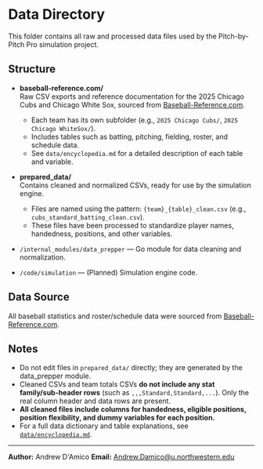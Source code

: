 # Data Directory

This folder contains all raw and processed data files used by the Pitch-by-Pitch Pro simulation project.

## Structure

- **baseball-reference.com/**  
  Raw CSV exports and reference documentation for the 2025 Chicago Cubs and Chicago White Sox, sourced from [Baseball-Reference.com](https://www.baseball-reference.com/).
  - Each team has its own subfolder (e.g., `2025 Chicago Cubs/`, `2025 Chicago WhiteSox/`).
  - Includes tables such as batting, pitching, fielding, roster, and schedule data.
  - See `data/encyclopedia.md` for a detailed description of each table and variable.

- **prepared_data/**  
  Contains cleaned and normalized CSVs, ready for use by the simulation engine.
  - Files are named using the pattern: `{team}_{table}_clean.csv` (e.g., `cubs_standard_batting_clean.csv`).
  - These files have been processed to standardize player names, handedness, positions, and other variables.

- `/internal_modules/data_prepper` — Go module for data cleaning and normalization.
- `/code/simulation` — (Planned) Simulation engine code.

## Data Source

All baseball statistics and roster/schedule data were sourced from [Baseball-Reference.com](https://www.baseball-reference.com/).

## Notes

- Do not edit files in `prepared_data/` directly; they are generated by the data_prepper module.
- Cleaned CSVs and team totals CSVs **do not include any stat family/sub-header rows** (such as `,,,Standard,Standard,...`). Only the real column header and data rows are present.
- **All cleaned files include columns for handedness, eligible positions, position flexibility, and dummy variables for each position.**
- For a full data dictionary and table explanations, see [`data/encyclopedia.md`](encyclopedia.md).

---

**Author:** Andrew D'Amico
**Email:** Andrew.Damico@u.northwestern.edu

